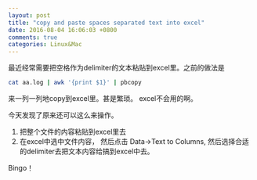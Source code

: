 ```yaml
---
layout: post
title: "copy and paste spaces separated text into excel"
date: 2016-08-04 16:06:03 +0800
comments: true
categories: Linux&Mac
---
```

最近经常需要把空格作为delimiter的文本粘贴到excel里。之前的做法是

```sh
cat aa.log | awk '{print $1}' | pbcopy
```
来一列一列地copy到excel里。甚是繁琐。 excel不会用的啊。

今天发现了原来还可以这么来操作。

1. 把整个文件的内容粘贴到excel里去
2. 在excel中选中文件内容， 然后点击 Data->Text to Columns, 然后选择合适的delimiter去把文本内容给搞到excel中去。

Bingo！
